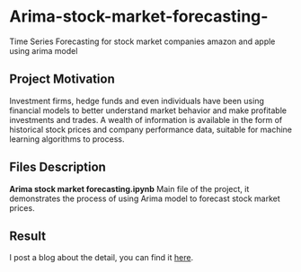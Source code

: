 # Arima-stock-market-forecasting-
Time Series Forecasting for stock market companies amazon and apple using arima model

## Project Motivation

Investment firms, hedge funds and even individuals have been using financial models to better understand market behavior and make profitable investments and trades. A wealth of information is available in the form of historical stock prices and company performance data, suitable for machine learning algorithms to process.

## Files Description

**Arima stock market forecasting.ipynb** Main file of the project, it demonstrates the process of using Arima model to forecast stock market prices.

## Result

I post a blog about the detail, you can find it [here]().
